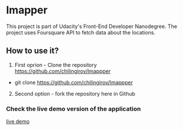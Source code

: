 # Imapper
This project is part of Udacity's Front-End 
Developer Nanodegree. The project uses Foursquare API to fetch data about the locations.

## How to use it?

1. First oprion - Clone the repository https://github.com/chilingirov/Imappper
 - git clone https://github.com/chilingirov/Imappper

2. Second option - fork the repository here in Github

### Check the live demo version of the application
[live demo](https://chilingirov.github.io/Imappper/)
